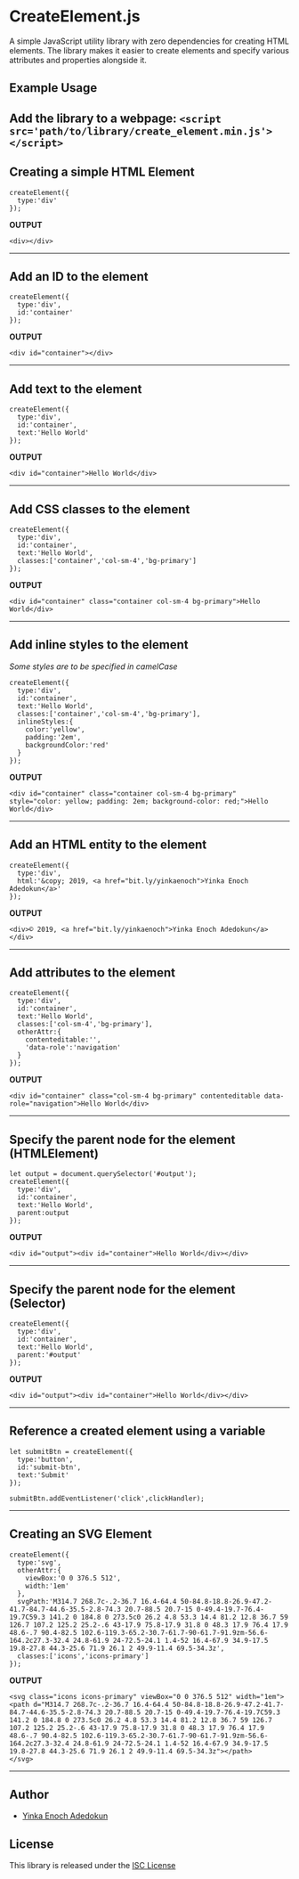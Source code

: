 # CreateElement.js
A simple JavaScript utility library with zero dependencies for creating HTML elements. The library makes it easier to create elements and specify various attributes and properties alongside it.

## Example Usage 
Add the library to a webpage:  `<script src='path/to/library/create_element.min.js'></script>`
--------------------------------------
## Creating a simple HTML Element
```
createElement({
  type:'div'
});
```

**OUTPUT**
```
<div></div>
```
--------------------------------------
## Add an ID to the element
```
createElement({
  type:'div',
  id:'container'
});
```

**OUTPUT**
```
<div id="container"></div>
```
--------------------------------------
## Add text to the element
```
createElement({
  type:'div',
  id:'container',
  text:'Hello World'
});
```

**OUTPUT**
```
<div id="container">Hello World</div>
```
--------------------------------------
## Add CSS classes to the element
```
createElement({
  type:'div',
  id:'container',
  text:'Hello World',
  classes:['container','col-sm-4','bg-primary']
});
```

**OUTPUT**
```
<div id="container" class="container col-sm-4 bg-primary">Hello World</div>
```
--------------------------------------
## Add inline styles to the element
_Some styles are to be specified in camelCase_
```
createElement({
  type:'div',
  id:'container',
  text:'Hello World',
  classes:['container','col-sm-4','bg-primary'],
  inlineStyles:{
    color:'yellow',
    padding:'2em',
    backgroundColor:'red'
  }
});
```

**OUTPUT**
```
<div id="container" class="container col-sm-4 bg-primary" style="color: yellow; padding: 2em; background-color: red;">Hello World</div>
```
--------------------------------------
## Add an HTML entity to the element
```
createElement({
  type:'div',
  html:'&copy; 2019, <a href="bit.ly/yinkaenoch">Yinka Enoch Adedokun</a>'
});
```

**OUTPUT**
```
<div>© 2019, <a href="bit.ly/yinkaenoch">Yinka Enoch Adedokun</a></div>
```
--------------------------------------
## Add attributes to the element
```
createElement({
  type:'div',
  id:'container',
  text:'Hello World',
  classes:['col-sm-4','bg-primary'],
  otherAttr:{
    contenteditable:'',
    'data-role':'navigation'
  }
});
```

**OUTPUT**
```
<div id="container" class="col-sm-4 bg-primary" contenteditable data-role="navigation">Hello World</div>
```
--------------------------------------
## Specify the parent node for the element (HTMLElement)
```
let output = document.querySelector('#output');
createElement({
  type:'div',
  id:'container',
  text:'Hello World',
  parent:output
});
```

**OUTPUT**
```
<div id="output"><div id="container">Hello World</div></div>
```
--------------------------------------
## Specify the parent node for the element (Selector)
```
createElement({
  type:'div',
  id:'container',
  text:'Hello World',
  parent:'#output'
});
```

**OUTPUT**
```
<div id="output"><div id="container">Hello World</div></div>
```
--------------------------------------
## Reference a created element using a variable
```
let submitBtn = createElement({
  type:'button',
  id:'submit-btn',
  text:'Submit'
});

submitBtn.addEventListener('click',clickHandler);
```
--------------------------------------
## Creating an SVG Element
```
createElement({
  type:'svg',
  otherAttr:{
    viewBox:'0 0 376.5 512',
    width:'1em'
  },
  svgPath:'M314.7 268.7c-.2-36.7 16.4-64.4 50-84.8-18.8-26.9-47.2-41.7-84.7-44.6-35.5-2.8-74.3 20.7-88.5 20.7-15 0-49.4-19.7-76.4-19.7C59.3 141.2 0 184.8 0 273.5c0 26.2 4.8 53.3 14.4 81.2 12.8 36.7 59 126.7 107.2 125.2 25.2-.6 43-17.9 75.8-17.9 31.8 0 48.3 17.9 76.4 17.9 48.6-.7 90.4-82.5 102.6-119.3-65.2-30.7-61.7-90-61.7-91.9zm-56.6-164.2c27.3-32.4 24.8-61.9 24-72.5-24.1 1.4-52 16.4-67.9 34.9-17.5 19.8-27.8 44.3-25.6 71.9 26.1 2 49.9-11.4 69.5-34.3z',
  classes:['icons','icons-primary']
});
```
**OUTPUT**
```
<svg class="icons icons-primary" viewBox="0 0 376.5 512" width="1em"><path d="M314.7 268.7c-.2-36.7 16.4-64.4 50-84.8-18.8-26.9-47.2-41.7-84.7-44.6-35.5-2.8-74.3 20.7-88.5 20.7-15 0-49.4-19.7-76.4-19.7C59.3 141.2 0 184.8 0 273.5c0 26.2 4.8 53.3 14.4 81.2 12.8 36.7 59 126.7 107.2 125.2 25.2-.6 43-17.9 75.8-17.9 31.8 0 48.3 17.9 76.4 17.9 48.6-.7 90.4-82.5 102.6-119.3-65.2-30.7-61.7-90-61.7-91.9zm-56.6-164.2c27.3-32.4 24.8-61.9 24-72.5-24.1 1.4-52 16.4-67.9 34.9-17.5 19.8-27.8 44.3-25.6 71.9 26.1 2 49.9-11.4 69.5-34.3z"></path>
</svg>
```
--------------------------------------
## Author
  * [Yinka Enoch Adedokun](https://yinkaenoch.github.io)

## License
This library is released under the [ISC License](https://www.isc.org/downloads/software-support-policy/isc-license)